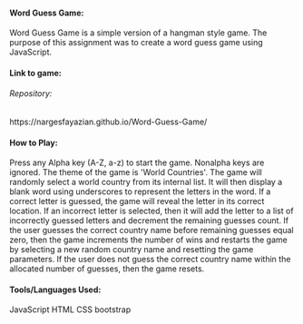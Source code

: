 <h4>Word Guess Game:</h4>
Word Guess Game is a simple version of a hangman style game. The purpose of this assignment was to create a word guess game using JavaScript.

<h4>Link to game:</h4>
<h6>Repository:</h6> https://nargesfayazian.github.io/Word-Guess-Game/

<h4>How to Play:</h4>

Press any Alpha key (A-Z, a-z) to start the game. Nonalpha keys are ignored. The theme of the game is 'World Countries'. The game will randomly select a world country from its internal list. It will then display a blank word using underscores to represent the letters in the word. 
If a correct letter is guessed, the game will reveal the letter in its correct location. If an incorrect letter is selected, then it will add the letter to a list of incorrectly guessed letters and decrement the remaining guesses count.
If the user guesses the correct country name before remaining guesses equal zero, then the game increments the number of wins and restarts the game by selecting a new random country name and resetting the game parameters.
If the user does not guess the correct country name within the allocated number of guesses, then the game resets.

<h4>Tools/Languages Used:</h4>
JavaScript 
 HTML
CSS
bootstrap
